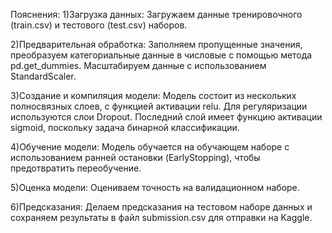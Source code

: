 Пояснения:
1)Загрузка данных: 
	Загружаем данные тренировочного (train.csv) и тестового (test.csv) наборов.

2)Предварительная обработка: 
	Заполняем пропущенные значения, преобразуем категориальные данные в числовые с помощью метода pd.get_dummies. Масштабируем данные с использованием StandardScaler.

3)Создание и компиляция модели: 
	Модель состоит из нескольких полносвязных слоев, с функцией активации relu. Для регуляризации используются слои Dropout. Последний слой имеет функцию активации sigmoid, поскольку 		задача бинарной классификации.

4)Обучение модели: 
	Модель обучается на обучающем наборе с использованием ранней остановки (EarlyStopping), чтобы предотвратить переобучение.

5)Оценка модели: 
	Оцениваем точность на валидационном наборе.

6)Предсказания:
	Делаем предсказания на тестовом наборе данных и сохраняем результаты в файл submission.csv для отправки на Kaggle.
